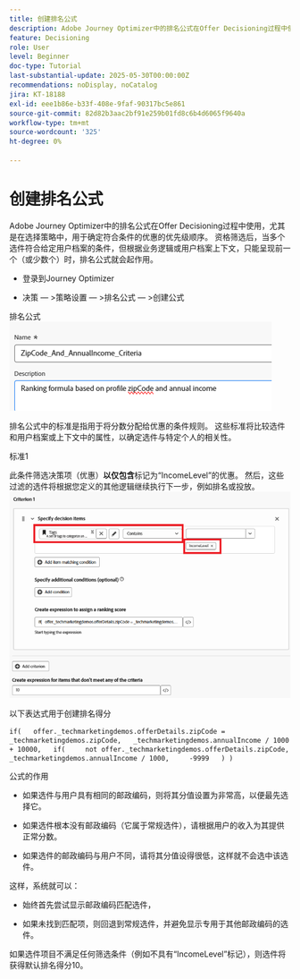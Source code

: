 ```yaml
---
title: 创建排名公式
description: Adobe Journey Optimizer中的排名公式在Offer Decisioning过程中使用，尤其是在选择策略中，用于确定符合条件的优惠的优先级顺序。
feature: Decisioning
role: User
level: Beginner
doc-type: Tutorial
last-substantial-update: 2025-05-30T00:00:00Z
recommendations: noDisplay, noCatalog
jira: KT-18188
exl-id: eee1b86e-b33f-408e-9faf-90317bc5e861
source-git-commit: 82d82b3aac2bf91e259b01fd8c6b4d6065f9640a
workflow-type: tm+mt
source-wordcount: '325'
ht-degree: 0%

---
```


# 创建排名公式

Adobe Journey Optimizer中的排名公式在Offer Decisioning过程中使用，尤其是在选择策略中，用于确定符合条件的优惠的优先级顺序。 资格筛选后，当多个选件符合给定用户档案的条件，但根据业务逻辑或用户档案上下文，只能呈现前一个（或少数个）时，排名公式就会起作用。

* 登录到Journey Optimizer

* 决策 — >策略设置 — >排名公式 — >创建公式

排名公式
![name_description](assets/formuala-ranking.png)

排名公式中的标准是指用于将分数分配给优惠的条件规则。 这些标准将比较选件和用户档案或上下文中的属性，以确定选件与特定个人的相关性。



标准1

此条件筛选决策项（优惠）**以仅包含**&#x200B;标记为“IncomeLevel”的优惠。
然后，这些过滤的选件将根据您定义的其他逻辑继续执行下一步，例如排名或投放。
![criteria_one](assets/income-related-formula.png)


以下表达式用于创建排名得分

```pql
if(   offer._techmarketingdemos.offerDetails.zipCode = _techmarketingdemos.zipCode,   _techmarketingdemos.annualIncome / 1000 + 10000,   if(     not offer._techmarketingdemos.offerDetails.zipCode,     _techmarketingdemos.annualIncome / 1000,     -9999   ) )
```

公式的作用

* 如果选件与用户具有相同的邮政编码，则将其分值设置为非常高，以便最先选择它。

* 如果选件根本没有邮政编码（它属于常规选件），请根据用户的收入为其提供正常分数。

* 如果选件的邮政编码与用户不同，请将其分值设得很低，这样就不会选中该选件。

这样，系统就可以：

* 始终首先尝试显示邮政编码匹配选件，

* 如果未找到匹配项，则回退到常规选件，并避免显示专用于其他邮政编码的选件。


如果选件项目不满足任何筛选条件（例如不具有“IncomeLevel”标记），则选件将获得默认排名得分10。




